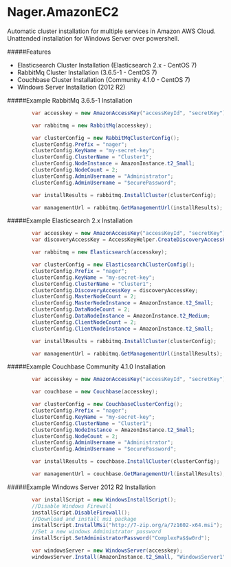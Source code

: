 Nager.AmazonEC2
==========
Automatic cluster installation for multiple services in Amazon AWS Cloud. Unattended installation for Windows Server over powershell.

#####Features
* Elasticsearch Cluster Installation (Elasticsearch 2.x - CentOS 7)
* RabbitMq Cluster Installation (3.6.5-1 - CentOS 7)
* Couchbase Cluster Installation (Community 4.1.0 - CentOS 7)
* Windows Server Installation (2012 R2)

#####Example RabbitMq 3.6.5-1 Installation
```cs
		var accesskey = new AmazonAccessKey("accessKeyId", "secretKey");

		var rabbitmq = new RabbitMq(accesskey);

		var clusterConfig = new RabbitMqClusterConfig();
		clusterConfig.Prefix = "nager";
		clusterConfig.KeyName = "my-secret-key";
		clusterConfig.ClusterName = "Cluster1";
		clusterConfig.NodeInstance = AmazonInstance.t2_Small;
		clusterConfig.NodeCount = 2;
		clusterConfig.AdminUsername = "Administrator";
		clusterConfig.AdminUsername = "$ecurePassword";

		var installResults = rabbitmq.InstallCluster(clusterConfig);

		var managementUrl = rabbitmq.GetManagementUrl(installResults);
```

#####Example Elasticsearch 2.x Installation
```cs
		var accesskey = new AmazonAccessKey("accessKeyId", "secretKey");
		var discoveryAccessKey = AccessKeyHelper.CreateDiscoveryAccessKey(accesskey);

		var rabbitmq = new Elasticsearch(accesskey);

		var clusterConfig = new ElasticsearchClusterConfig();
		clusterConfig.Prefix = "nager";
		clusterConfig.KeyName = "my-secret-key";
		clusterConfig.ClusterName = "Cluster1";
		clusterConfig.DiscoveryAccessKey = discoveryAccessKey;
		clusterConfig.MasterNodeCount = 2;
		clusterConfig.MasterNodeInstance = AmazonInstance.t2_Small;
		clusterConfig.DataNodeCount = 2;
		clusterConfig.DataNodeInstance = AmazonInstance.t2_Medium;
		clusterConfig.ClientNodeCount = 2;
		clusterConfig.ClientNodeInstance = AmazonInstance.t2_Small;            

		var installResults = rabbitmq.InstallCluster(clusterConfig);

		var managementUrl = rabbitmq.GetManagementUrl(installResults);
```

#####Example Couchbase Community 4.1.0 Installation
```cs
		var accesskey = new AmazonAccessKey("accessKeyId", "secretKey");

		var couchbase = new Couchbase(accesskey);

		var clusterConfig = new CouchbaseClusterConfig();
		clusterConfig.Prefix = "nager";
		clusterConfig.KeyName = "my-secret-key";
		clusterConfig.ClusterName = "Cluster1";
		clusterConfig.NodeInstance = AmazonInstance.t2_Small;
		clusterConfig.NodeCount = 2;
		clusterConfig.AdminUsername = "Administrator";
		clusterConfig.AdminUsername = "$ecurePassword";

		var installResults = couchbase.InstallCluster(clusterConfig);

		var managementUrl = couchbase.GetManagementUrl(installResults);
```

#####Example Windows Server 2012 R2 Installation
```cs
		var installScript = new WindowsInstallScript();
		//Disable Windows Firewall
		installScript.DisableFirewall();
		//Download and install msi package
		installScript.InstallMsi("http://7-zip.org/a/7z1602-x64.msi");
		//Set a new windows Administrator password
		installScript.SetAdministratorPassword("ComplexPa$$w0rd");

		var windowsServer = new WindowsServer(accesskey);
		windowsServer.Install(AmazonInstance.t2_Small, "WindowsServer1", "sg-edcd9784", "my-secret-key", installScript);
```